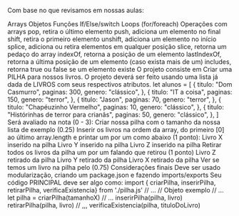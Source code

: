 Com base no que revisamos em nossas aulas:

Arrays
Objetos
Funções
If/Else/switch
Loops (for/foreach)
Operações com arrays
pop, retira o último elemento
push, adiciona um elemento no final
shift, retira o primeiro elemento
unshift, adiciona um elemento no início
splice, adiciona ou retira elementos em qualquer posição
slice, retorna um pedaço do array
indexOf, retorna a posição de um elemento
lastIndexOf, retorna a última posição de um elemento (caso exista mais de um)
includes, retorna true ou false se um elemento existe
O projeto consiste em Criar uma PILHA para nossos livros.
O projeto deverá ser feito usando uma lista já dada de LIVROS com seus respectivos atributos.
let alunos = [
    {
        titulo: "Dom Casmurro",
        paginas: 300,
        genero: "clássico",
    },
    {
        titulo: "IT a coisa",
        paginas: 150,
        genero: "terror",
    },
    {
        titulo: "Jason",
        paginas: 70,
        genero: "terror",
    },
    {
        titulo: "Chapéuzinho Vermelho",
        paginas: 10,
        genero: "clássico",
    },
    {
        titulo: "Histórinhas de terror para crianãs",
        paginas: 50,
        genero: "clássico",
    },
]
Será avaliado na nota (0 - 3):
Criar nossa pilha com o tamanho da nossa lista de exemplo (0.25)
Inserir os livros na ordem da array, do primeiro [0] ao último array.length e printar um por um como abaixo (1 ponto):
Livro X inserido na pilha
Livro Y inserido na pilha
Livro Z inserido na pilha
Retirar todos os livros da pilha um por um falando que retirou (1 ponto)
Livro Z retirado da pilha
Livro Y retirado da pilha
Livro X retirado da pilha
Ver se temos um livro na pilha pelo (0.75)
Considerações finais
Deve ser usado modularização, criando um package.json e fazendo imports/exports
Seu código PRINCIPAL deve ser algo como:
    import { criarPilha, inserirPilha, retirarPilha, verificaExistencia} from './pilha.js'
    // ...
    // Objeto exemplo
    // ...
    let pilha = criarPilha(tamanhoX)
    // ...
    inserirPilha(pilha, livro)
    retirarPilha(pilha, livro)
    // ,,,
    verificaExistencia(pilha, tituloDoLivro)